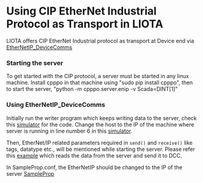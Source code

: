 # Using CIP EtherNet Industrial Protocol as Transport in LIOTA

LIOTA offers CIP EtherNet Industrial protocol as transport at Device end via [EtherNetIP_DeviceComms](https://github.com/NithyaElango/liota/blob/EtherNet-IP/liota/device_comms/EtherNetIP_DeviceComms.py)

### Starting the server

To get started with the CIP protocol, a server must be started in any linux machine. Install cpppo in that machine using 
"sudo pip install cpppo", then to start the server, "python -m cpppo.server.enip -v Scada=DINT[1]"


### Using EtherNetIP_DeviceComms

Initially run the writer program which keeps writing data to the server, check this [simulator](https://github.com/NithyaElango/liota/blob/EtherNet-IP/examples/EtherNetIP/EtherNetIP_Simulator.py) for the code.
Change the host to the IP of the machine where server is running in line number 6 in this [simulator](https://github.com/NithyaElango/liota/blob/EtherNet-IP/examples/EtherNetIP/EtherNetIP_Simulator.py).

Then, EtherNet/IP related parameters required in `send()` and `receive()` like tags, datatype etc., will be mentioned while starting the server. Please refer this [example](https://github.com/NithyaElango/liota/blob/EtherNet-IP/packages/examples/EtherNetIP/CipSocketGraphite.py) which reads the data from the server and send it to DCC.

In SampleProp.conf, the EtherNetIP should be changed to the IP of the server [SampleProp](https://github.com/NithyaElango/liota/blob/EtherNet-IP/packages/sampleProp.conf)


